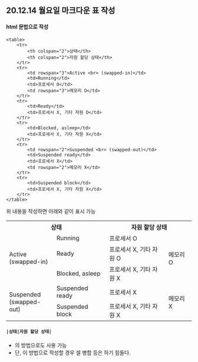 ## 20.12.14 월요일 마크다운 표 작성

#### html 문법으로 작성

```
<table>
    <tr>
        <th colspan="2">상태</th>
        <th colspan="2">자원 할당 상태</th>
    </tr>
    <tr>
        <td rowspan="3">Active <br> (swapped-in)</td>
        <td>Running</td>
        <td>프로세서 O</td>
        <td rowspan="3">메모리 O</td>
    </tr>
    <tr>
        <td>Ready</td>
        <td>프로세서 X, 기타 자원 O</td>
	</tr>
    <tr>
        <td>Blocked, asleep</td>
        <td>프로세서 X, 기타 자원 X</td>
    </tr>
    <tr>
        <td rowspan="2">Suspended <br> (swapped-out)</td>
        <td>Suspended ready</td>
        <td>프로세서 X</td>
        <td rowspan="2">메모리 X</td>
    </tr>
    <tr>
        <td>Suspended block</td>
        <td>프로세서 X, 기타 자원 X</td>
    </tr>
</table>
```

위 내용을 작성하면 아래와 같이 표시 가능

<table>
    <tr>
        <th colspan="2">상태</th>
        <th colspan="2">자원 할당 상태</th>
    </tr>
    <tr>
        <td rowspan="3">Active <br> (swapped-in)</td>
        <td>Running</td>
        <td>프로세서 O</td>
        <td rowspan="3">메모리 O</td>
    </tr>
    <tr>
        <td>Ready</td>
        <td>프로세서 X, 기타 자원 O</td>
	</tr>
    <tr>
        <td>Blocked, asleep</td>
        <td>프로세서 X, 기타 자원 X</td>
    </tr>
    <tr>
        <td rowspan="2">Suspended <br> (swapped-out)</td>
        <td>Suspended ready</td>
        <td>프로세서 X</td>
        <td rowspan="2">메모리 X</td>
    </tr>
    <tr>
        <td>Suspended block</td>
        <td>프로세서 X, 기타 자원 X</td>
    </tr>
</table>

#### `|상태|자원 할당 상태|`

- 의 방법으로도 사용 가능
- 단, 이 방법으로 작성할 경우 셀 병합 등은 하기 힘들다.